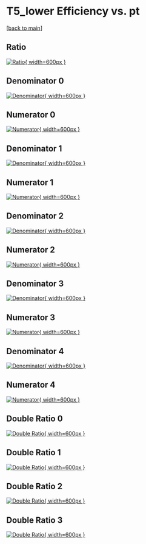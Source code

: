 # T5_lower Efficiency vs. pt

[[back to main](./)]



## Ratio

[![Ratio](../mtv/var/T5_lower_base_211_1_eff_pt.png){ width=600px }](../mtv/var/T5_lower_base_211_1_eff_pt.pdf)

## Denominator 0

[![Denominator](../mtv/den/T5_lower_base_211_1_eff_pt_den0.png){ width=600px }](../mtv/den/T5_lower_base_211_1_eff_pt_den0.pdf)

## Numerator 0

[![Numerator](../mtv/num/T5_lower_base_211_1_eff_pt_num0.png){ width=600px }](../mtv/num/T5_lower_base_211_1_eff_pt_num0.pdf)

## Denominator 1

[![Denominator](../mtv/den/T5_lower_base_211_1_eff_pt_den1.png){ width=600px }](../mtv/den/T5_lower_base_211_1_eff_pt_den1.pdf)

## Numerator 1

[![Numerator](../mtv/num/T5_lower_base_211_1_eff_pt_num1.png){ width=600px }](../mtv/num/T5_lower_base_211_1_eff_pt_num1.pdf)

## Denominator 2

[![Denominator](../mtv/den/T5_lower_base_211_1_eff_pt_den2.png){ width=600px }](../mtv/den/T5_lower_base_211_1_eff_pt_den2.pdf)

## Numerator 2

[![Numerator](../mtv/num/T5_lower_base_211_1_eff_pt_num2.png){ width=600px }](../mtv/num/T5_lower_base_211_1_eff_pt_num2.pdf)

## Denominator 3

[![Denominator](../mtv/den/T5_lower_base_211_1_eff_pt_den3.png){ width=600px }](../mtv/den/T5_lower_base_211_1_eff_pt_den3.pdf)

## Numerator 3

[![Numerator](../mtv/num/T5_lower_base_211_1_eff_pt_num3.png){ width=600px }](../mtv/num/T5_lower_base_211_1_eff_pt_num3.pdf)

## Denominator 4

[![Denominator](../mtv/den/T5_lower_base_211_1_eff_pt_den4.png){ width=600px }](../mtv/den/T5_lower_base_211_1_eff_pt_den4.pdf)

## Numerator 4

[![Numerator](../mtv/num/T5_lower_base_211_1_eff_pt_num4.png){ width=600px }](../mtv/num/T5_lower_base_211_1_eff_pt_num4.pdf)

## Double Ratio 0

[![Double Ratio](../mtv/ratio/T5_lower_base_211_1_eff_pt_ratio0.png){ width=600px }](../mtv/ratio/T5_lower_base_211_1_eff_pt_ratio0.pdf)

## Double Ratio 1

[![Double Ratio](../mtv/ratio/T5_lower_base_211_1_eff_pt_ratio1.png){ width=600px }](../mtv/ratio/T5_lower_base_211_1_eff_pt_ratio1.pdf)

## Double Ratio 2

[![Double Ratio](../mtv/ratio/T5_lower_base_211_1_eff_pt_ratio2.png){ width=600px }](../mtv/ratio/T5_lower_base_211_1_eff_pt_ratio2.pdf)

## Double Ratio 3

[![Double Ratio](../mtv/ratio/T5_lower_base_211_1_eff_pt_ratio3.png){ width=600px }](../mtv/ratio/T5_lower_base_211_1_eff_pt_ratio3.pdf)

